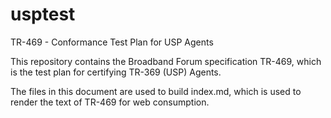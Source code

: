 # usptest
TR-469 - Conformance Test Plan for USP Agents

This repository contains the Broadband Forum specification TR-469, which is the test plan for certifying TR-369 (USP) Agents.

The files in this document are used to build index.md, which is used to render the text of TR-469 for web consumption.
